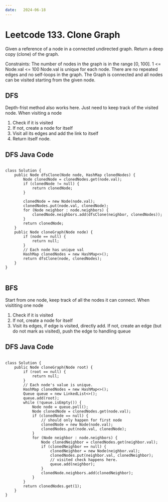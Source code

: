 ```yaml
---
date:   2024-06-18
---
```


# Leetcode 133. Clone Graph

Given a reference of a node in a connected undirected graph.
Return a deep copy (clone) of the graph.

Constraints:
The number of nodes in the graph is in the range [0, 100].
1 <= Node.val <= 100
Node.val is unique for each node.
There are no repeated edges and no self-loops in the graph.
The Graph is connected and all nodes can be visited starting from the given node.

## DFS
Depth-frist method also works here. Just need to keep track of the visited node. When visiting a node

1. Check if it is visited
2. If not, create a node for itself
3. Visit all its edges and add the link to itself
4. Return itself node.


## DFS Java Code
<pre>
<code>
class Solution {
    public Node dfsClone(Node node, HashMap<Integer, Node> clonedNodes) {
        Node clonedNode = clonedNodes.get(node.val);
        if (clonedNode != null) {
            return clonedNode;
        }
        
        clonedNode = new Node(node.val);
        clonedNodes.put(node.val, clonedNode);
        for (Node neighbor : node.neighbors) {
            clonedNode.neighbors.add(dfsClone(neighbor, clonedNodes));
        }
        return clonedNode;
    }
    public Node cloneGraph(Node node) {
        if (node == null) {
            return null;
        }
        // Each node has unique val
        HashMap<Integer, Node> clonedNodes = new HashMap<>();
        return dfsClone(node, clonedNodes);
    }
}
</code>
</pre>

## BFS
Start from one node, keep track of all the nodes it can connect. When visititing one node

1. Check if it is visited
2. If not, create a node for itself
3. Visit its edges, if edge is visited, directly add. If not, create an edge (but do not mark as visited), push the edge to handling queue

## DFS Java Code
<pre>
<code>
class Solution {
    public Node cloneGraph(Node root) {
        if (root == null) {
            return null;
        }
        // Each node's value is unique.
        HashMap<Integer, Node> clonedNodes = new HashMap<>();
        Queue<Node> queue = new LinkedList<>();
        queue.add(root);
        while (!queue.isEmpty()) {
            Node node = queue.poll();
            Node clonedNode = clonedNodes.get(node.val);
            if (clonedNode == null) {
                // should only happen for first node
                clonedNode = new Node(node.val);
                clonedNodes.put(node.val, clonedNode);
            }
            for (Node neighbor : node.neighbors) {
                Node clonedNeighbor = clonedNodes.get(neighbor.val);
                if (clonedNeighbor == null) {
                    clonedNeighbor = new Node(neighbor.val);
                    clonedNodes.put(neighbor.val, clonedNeighbor);
                    // visited check happens here.
                    queue.add(neighbor);
                }
                clonedNode.neighbors.add(clonedNeighbor);
            }
        }
        return clonedNodes.get(1);
    }
}
</code>
</pre>